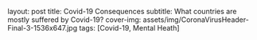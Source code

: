 layout: post
title: Covid-19 Consequences
subtitle: What countries are mostly suffered by Covid-19?
cover-img: assets/img/CoronaVirusHeader-Final-3-1536x647.jpg
tags: [Covid-19, Mental Heath]
